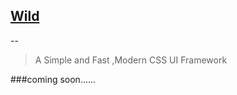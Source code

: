 ## [Wild](https://github.com/SeuHkx/Wild "Wild")
--
> A Simple and Fast ,Modern CSS UI Framework

###coming soon......
